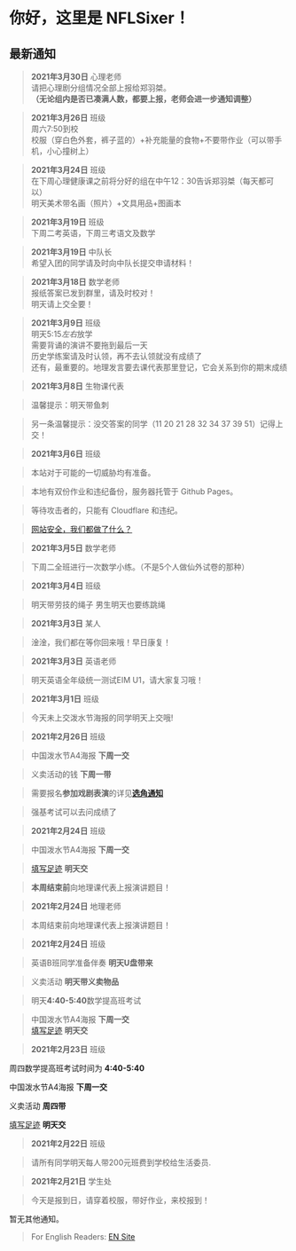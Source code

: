 ﻿# 你好，这里是 NFLSixer！


## 最新通知


>**2021年3月30日** 心理老师         
>请把心理剧分组情况全部上报给郑羽桀。           
>**（无论组内是否已凑满人数，都要上报，老师会进一步通知调整）**   

>**2021年3月26日** 班级          
>周六7:50到校   
>校服（穿白色外套，裤子蓝的）+补充能量的食物+不要带作业（可以带手机，小心撞树上）                 


>**2021年3月24日** 班级          
>在下周心理健康课之前将分好的组在中午12：30告诉郑羽桀（每天都可以）              
>明天美术带名画（照片）+文具用品+图画本                 

>**2021年3月19日** 班级        
>下周二考英语，下周三考语文及数学                 

>**2021年3月19日** 中队长      
>希望入团的同学请及时向中队长提交申请材料！            

>**2021年3月18日** 数学老师     
>报纸答案已发到群里，请及时校对！  
>明天请上交全要！           

>**2021年3月9日** 班级  
>明天5:15*左右*放学  
>需要背诵的演讲不要拖到最后一天  
>历史学练案请及时认领，再不去认领就没有成绩了  
>还有，最重要的。地理发言要去课代表那里登记，它会关系到你的期末成绩  



>**2021年3月8日** 生物课代表     

>温馨提示：明天带鱼刺      

>另一条温馨提示：没交答案的同学（11 20 21 28 32 34 37 39 51）记得上交！



>**2021年3月6日** 班级  

>本站对于可能的一切威胁均有准备。   

>本地有双份作业和违纪备份，服务器托管于 Github Pages。  

>等待攻击者的，只能有 Cloudflare 和违纪。   

>[网站安全，我们都做了什么？](blog/safety)



>**2021年3月5日** 数学老师       

>下周二全班进行一次数学小练。（不是5个人做仙外试卷的那种）      
 


>**2021年3月4日** 班级   

>明天带劳技的绳子
男生明天也要练跳绳      



>**2021年3月3日** 某人    

>淦淦，我们都在等你回来哦！早日康复！



>**2021年3月3日** 英语老师     

>明天英语全年级统一测试EIM U1，请大家复习哦！



>**2021年3月1日** 班级    

>今天未上交泼水节海报的同学明天上交哦!  



>**2021年2月26日** 班级  

>中国泼水节A4海报 **下周一交**  

>义卖活动的钱 **下周一带**  

>需要报名**参加戏剧表演**的详见[**选角通知**](nsonline/en-fest-role-hire)  

>强基考试可以去问成绩了  



>**2021年2月24日** 班级  

>中国泼水节A4海报 **下周一交**  

>[填写足迹](db/dbtoday.md) **明天交**  

>**本周结束前**向地理课代表上报演讲题目！ 

>**2021年2月24日** 地理老师  

>本周结束前向地理课代表上报演讲题目！



>**2021年2月24日** 班级  

>英语B班同学准备伴奏 **明天U盘带来**  

>义卖活动 **明天带义卖物品**  

>明天**4:40-5:40**数学提高班考试  

>中国泼水节A4海报 **下周一交**  
[填写足迹](db/dbtoday.md) **明天交**  



>**2021年2月23日** 班级   

周四数学提高班考试时间为 **4:40-5:40**  

中国泼水节A4海报 **下周一交**  

义卖活动 **周四带**  

[填写足迹](db/dbtoday.md) **明天交**  



>**2021年2月22日** 班级  

>请所有同学明天每人带200元班费到学校给生活委员.



>**2021年2月21日** 学生处  

>今天是报到日，请穿着校服，带好作业，来校报到！  



暂无其他通知。



>For English Readers: [EN Site](en/)
